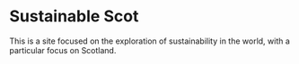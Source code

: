 # Sustainable Scot

This is a site focused on the exploration of sustainability in the world, with a particular focus on Scotland. 